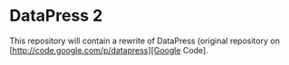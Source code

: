 DataPress 2
===========

This repository will contain a rewrite of DataPress (original repository on [http://code.google.com/p/datapress][Google Code].


